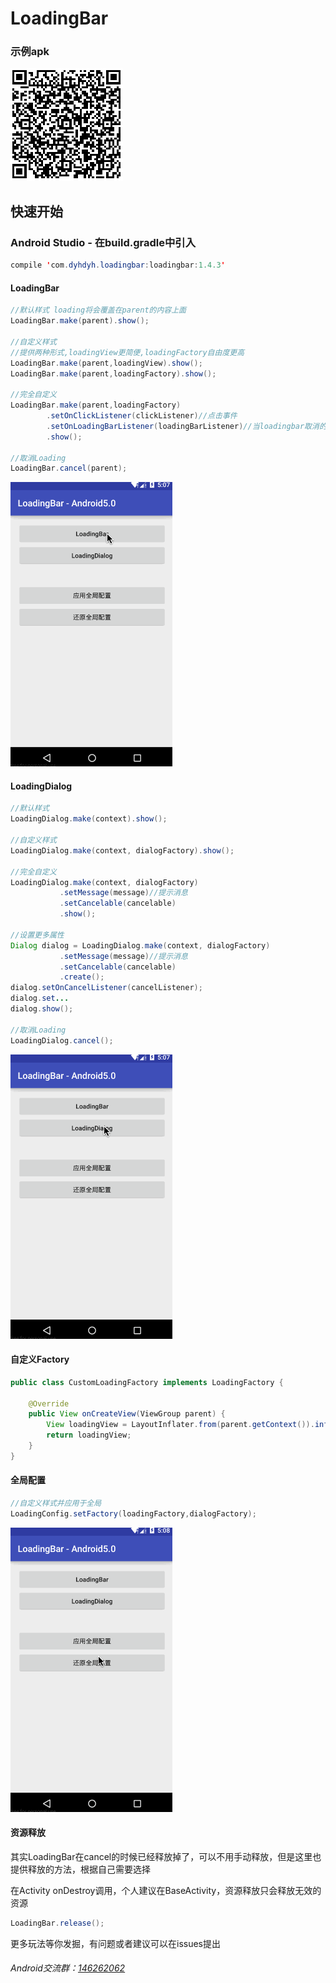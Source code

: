 # LoadingBar

### 示例apk
![](loadingbar-example.png)

## 快速开始
### Android Studio - 在build.gradle中引入
```java
compile 'com.dyhdyh.loadingbar:loadingbar:1.4.3'
```
#### LoadingBar
```java
//默认样式 loading将会覆盖在parent的内容上面
LoadingBar.make(parent).show();

//自定义样式
//提供两种形式,loadingView更简便,loadingFactory自由度更高
LoadingBar.make(parent,loadingView).show();
LoadingBar.make(parent,loadingFactory).show();

//完全自定义
LoadingBar.make(parent,loadingFactory)
        .setOnClickListener(clickListener)//点击事件
        .setOnLoadingBarListener(loadingBarListener)//当loadingbar取消的时候回调
        .show();
        
//取消Loading
LoadingBar.cancel(parent);
```
![](Screenshot/loadingbar.gif)
#### LoadingDialog
```java
//默认样式
LoadingDialog.make(context).show();

//自定义样式
LoadingDialog.make(context, dialogFactory).show();

//完全自定义
LoadingDialog.make(context, dialogFactory)
           .setMessage(message)//提示消息
           .setCancelable(cancelable)
           .show();

//设置更多属性
Dialog dialog = LoadingDialog.make(context, dialogFactory)
           .setMessage(message)//提示消息
           .setCancelable(cancelable)
           .create();
dialog.setOnCancelListener(cancelListener);
dialog.set...
dialog.show();
           
//取消Loading
LoadingDialog.cancel();
```
![](Screenshot/loadingdialog.gif)

#### 自定义Factory
```java
public class CustomLoadingFactory implements LoadingFactory {

    @Override
    public View onCreateView(ViewGroup parent) {
        View loadingView = LayoutInflater.from(parent.getContext()).inflate(R.layout.layout_custom, parent,false);
        return loadingView;
    }
}
```


#### 全局配置
```java
//自定义样式并应用于全局
LoadingConfig.setFactory(loadingFactory,dialogFactory);

```
![](Screenshot/loading_config.gif)

#### 资源释放
其实LoadingBar在cancel的时候已经释放掉了，可以不用手动释放，但是这里也提供释放的方法，根据自己需要选择

在Activity onDestroy调用，个人建议在BaseActivity，资源释放只会释放无效的资源
```java
LoadingBar.release();
```


更多玩法等你发掘，有问题或者建议可以在issues提出

###### Android交流群：[146262062](https://jq.qq.com/?_wv=1027&k=47XqOHO)
